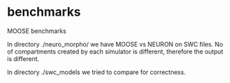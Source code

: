# benchmarks
MOOSE benchmarks

In directory ./neuro_morpho/ we have MOOSE vs NEURON on SWC files. No of
compartments created by each simulator is different, therefore the output is
different.

In directory ./swc_models we tried to compare for correctness.

